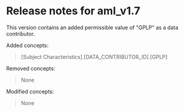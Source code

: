 # Release notes for aml_v1.7

This version contains an added permissible value of "GPLP" as a data contributor.

Added concepts:
>[Subject Characteristics].[DATA_CONTRIBUTOR_ID].[GPLP]

Removed concepts:
>None

Modified concepts:
>None
